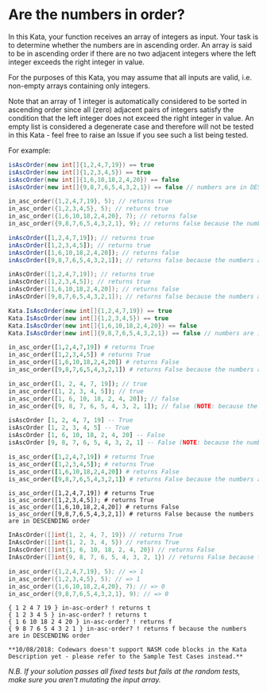# Are the numbers in order?

In this Kata, your function receives an array of integers as input.  Your task is to determine whether the numbers are in ascending order.  An array is said to be in ascending order if there are no two adjacent integers where the left integer exceeds the right integer in value.

For the purposes of this Kata, you may assume that all inputs are valid, i.e. non-empty arrays containing only integers.

Note that an array of 1 integer is automatically considered to be sorted in ascending order since all (zero) adjacent pairs of integers satisfy the condition that the left integer does not exceed the right integer in value.  An empty list is considered a degenerate case and therefore will not be tested in this Kata - feel free to raise an Issue if you see such a list being tested.

For example:

```java
isAscOrder(new int[]{1,2,4,7,19}) == true
isAscOrder(new int[]{1,2,3,4,5}) == true
isAscOrder(new int[]{1,6,10,18,2,4,20}) == false
isAscOrder(new int[]{9,8,7,6,5,4,3,2,1}) == false // numbers are in DESCENDING order
```
```c
in_asc_order({1,2,4,7,19}, 5); // returns true
in_asc_order({1,2,3,4,5}, 5); // returns true
in_asc_order({1,6,10,18,2,4,20}, 7); // returns false
in_asc_order({9,8,7,6,5,4,3,2,1}, 9); // returns false because the numbers are in DESCENDING order
```
```javascript
inAscOrder([1,2,4,7,19]); // returns true
inAscOrder([1,2,3,4,5]); // returns true
inAscOrder([1,6,10,18,2,4,20]); // returns false
inAscOrder([9,8,7,6,5,4,3,2,1]); // returns false because the numbers are in DESCENDING order
```
```cpp
inAscOrder([1,2,4,7,19]); // returns true
inAscOrder([1,2,3,4,5]); // returns true
inAscOrder([1,6,10,18,2,4,20]); // returns false
inAscOrder([9,8,7,6,5,4,3,2,1]); // returns false because the numbers are in DESCENDING order
```
```csharp
Kata.IsAscOrder(new int[]{1,2,4,7,19}) == true
Kata.IsAscOrder(new int[]{1,2,3,4,5}) == true
Kata.IsAscOrder(new int[]{1,6,10,18,2,4,20}) == false
Kata.IsAscOrder(new int[]{9,8,7,6,5,4,3,2,1}) == false // numbers are in DESCENDING order
```
```python
in_asc_order([1,2,4,7,19]) # returns True
in_asc_order([1,2,3,4,5]) # returns True
in_asc_order([1,6,10,18,2,4,20]) # returns False
in_asc_order([9,8,7,6,5,4,3,2,1]) # returns False because the numbers are in DESCENDING order
```
```php
in_asc_order([1, 2, 4, 7, 19]); // true
in_asc_order([1, 2, 3, 4, 5]); // true
in_asc_order([1, 6, 10, 18, 2, 4, 20]); // false
in_asc_order([9, 8, 7, 6, 5, 4, 3, 2, 1]); // false (NOTE: because the numbers are in DESCENDING order, not ascending order)
```
```haskell
isAscOrder [1, 2, 4, 7, 19] -- True
isAscOrder [1, 2, 3, 4, 5] -- True
isAscOrder [1, 6, 10, 18, 2, 4, 20] -- False
isAscOrder [9, 8, 7, 6, 5, 4, 3, 2, 1] -- False (NOTE: because the numbers are in DESCENDING order, not ascending order)
```
```ruby
is_asc_order([1,2,4,7,19]) # returns True
is_asc_order([1,2,3,4,5]); # returns True
is_asc_order([1,6,10,18,2,4,20]) # returns False
is_asc_order([9,8,7,6,5,4,3,2,1]) # returns False because the numbers are in DESCENDING order
```
```crystal
is_asc_order([1,2,4,7,19]) # returns True
is_asc_order([1,2,3,4,5]); # returns True
is_asc_order([1,6,10,18,2,4,20]) # returns False
is_asc_order([9,8,7,6,5,4,3,2,1]) # returns False because the numbers are in DESCENDING order
```
```go
InAscOrder([]int{1, 2, 4, 7, 19}) // returns True
InAscOrder([]int{1, 2, 3, 4, 5}) // returns True
InAscOrder([]int{1, 6, 10, 18, 2, 4, 20}) // returns False
InAscOrder([]int{9, 8, 7, 6, 5, 4, 3, 2, 1}) // returns False because the numbers are in DESCENDING order
```
```nasm
in_asc_order({1,2,4,7,19}, 5); // => 1
in_asc_order({1,2,3,4,5}, 5); // => 1
in_asc_order({1,6,10,18,2,4,20}, 7); // => 0
in_asc_order({9,8,7,6,5,4,3,2,1}, 9); // => 0
```
```factor
{ 1 2 4 7 19 } in-asc-order? ! returns t
{ 1 2 3 4 5 } in-asc-order? ! returns t
{ 1 6 10 18 2 4 20 } in-asc-order? ! returns f
{ 9 8 7 6 5 4 3 2 1 } in-asc-order? ! returns f because the numbers are in DESCENDING order
```

~~~if:nasm
**10/08/2018: Codewars doesn't support NASM code blocks in the Kata Description yet - please refer to the Sample Test Cases instead.**
~~~

*N.B. If your solution passes all fixed tests but fails at the random tests, make sure you aren't mutating the input array.*